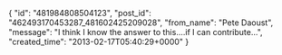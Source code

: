  {
   "id": "481984808504123",
   "post_id": "462493170453287_481602425209028",
   "from_name": "Pete Daoust",
   "message": "I think I know the answer to this....if I can contribute...",
   "created_time": "2013-02-17T05:40:29+0000"
 }

